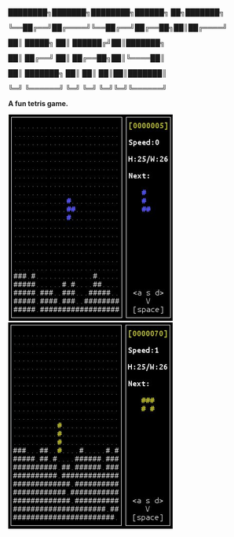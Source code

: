 <p>████████╗███████╗████████╗██████╗ ██╗███████╗</p>
<p>╚══██╔══╝██╔════╝╚══██╔══╝██╔══██╗██║██╔════╝</p>
<p>   ██║   █████╗     ██║   ██████╔╝██║███████╗</p>
<p>   ██║   ██╔══╝     ██║   ██╔══██╗██║╚════██║</p>
<p>   ██║   ███████╗   ██║   ██║  ██║██║███████║</p>
<p>   ╚═╝   ╚══════╝   ╚═╝   ╚═╝  ╚═╝╚═╝╚══════╝</p>
	                                                 
<strong>A fun tetris game.</strong>

<img src="https://raw.githubusercontent.com/kirimaks/tetris/master/pics/pic1.png" border="0" alt="tetris">
&nbsp;
<img src="https://raw.githubusercontent.com/kirimaks/tetris/master/pics/pic2.png" border="0" alt="tetris">
